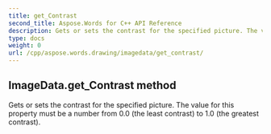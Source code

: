 ```yaml
---
title: get_Contrast
second_title: Aspose.Words for C++ API Reference
description: Gets or sets the contrast for the specified picture. The value for this property must be a number from 0.0 (the least contrast) to 1.0 (the greatest contrast). 
type: docs
weight: 0
url: /cpp/aspose.words.drawing/imagedata/get_contrast/
---
```

## ImageData.get_Contrast method


Gets or sets the contrast for the specified picture. The value for this property must be a number from 0.0 (the least contrast) to 1.0 (the greatest contrast). 

